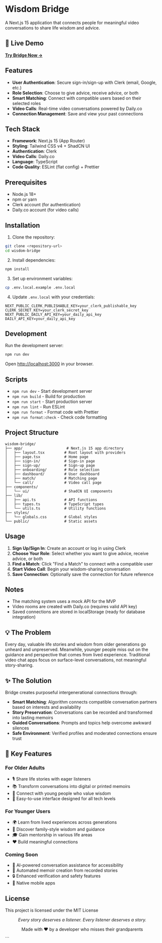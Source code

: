 # Wisdom Bridge

A Next.js 15 application that connects people for meaningful video conversations to share life wisdom and advice.

## 🌟 Live Demo

**[Try Bridge Now →](https://wisdom-bridge.vercel.app/)**

## Features

- **User Authentication**: Secure sign-in/sign-up with Clerk (email, Google, etc.)
- **Role Selection**: Choose to give advice, receive advice, or both
- **Smart Matching**: Connect with compatible users based on their selected roles
- **Video Calls**: Real-time video conversations powered by Daily.co
- **Connection Management**: Save and view your past connections

## Tech Stack

- **Framework**: Next.js 15 (App Router)
- **Styling**: Tailwind CSS v4 + ShadCN UI
- **Authentication**: Clerk
- **Video Calls**: Daily.co
- **Language**: TypeScript
- **Code Quality**: ESLint (flat config) + Prettier

## Prerequisites

- Node.js 18+
- npm or yarn
- Clerk account (for authentication)
- Daily.co account (for video calls)

## Installation

1. Clone the repository:

```bash
git clone <repository-url>
cd wisdom-bridge
```

2. Install dependencies:

```bash
npm install
```

3. Set up environment variables:

```bash
cp .env.local.example .env.local
```

4. Update `.env.local` with your credentials:

```env
NEXT_PUBLIC_CLERK_PUBLISHABLE_KEY=your_clerk_publishable_key
CLERK_SECRET_KEY=your_clerk_secret_key
NEXT_PUBLIC_DAILY_API_KEY=your_daily_api_key
DAILY_API_KEY=your_daily_api_key
```

## Development

Run the development server:

```bash
npm run dev
```

Open [http://localhost:3000](http://localhost:3000) in your browser.

## Scripts

- `npm run dev` - Start development server
- `npm run build` - Build for production
- `npm run start` - Start production server
- `npm run lint` - Run ESLint
- `npm run format` - Format code with Prettier
- `npm run format:check` - Check code formatting

## Project Structure

```
wisdom-bridge/
├── app/                    # Next.js 15 app directory
│   ├── layout.tsx         # Root layout with providers
│   ├── page.tsx           # Home page
│   ├── sign-in/           # Sign-in page
│   ├── sign-up/           # Sign-up page
│   ├── onboarding/        # Role selection
│   ├── dashboard/         # User dashboard
│   ├── match/             # Matching page
│   └── call/              # Video call page
├── components/
│   └── ui/                # ShadCN UI components
├── lib/
│   ├── api.ts             # API functions
│   ├── types.ts           # TypeScript types
│   └── utils.ts           # Utility functions
├── styles/
│   └── globals.css        # Global styles
└── public/                # Static assets
```

## Usage

1. **Sign Up/Sign In**: Create an account or log in using Clerk
2. **Choose Your Role**: Select whether you want to give advice, receive advice, or both
3. **Find a Match**: Click "Find a Match" to connect with a compatible user
4. **Start Video Call**: Begin your wisdom-sharing conversation
5. **Save Connection**: Optionally save the connection for future reference

## Notes

- The matching system uses a mock API for the MVP
- Video rooms are created with Daily.co (requires valid API key)
- Saved connections are stored in localStorage (ready for database integration)

## 💡 The Problem

Every day, valuable life stories and wisdom from older generations go unheard and unpreserved. Meanwhile, younger people miss out on the guidance and perspective that comes from lived experience. Traditional video chat apps focus on surface-level conversations, not meaningful story-sharing.

## ✨ The Solution

Bridge creates purposeful intergenerational connections through:

- **Smart Matching**: Algorithm connects compatible conversation partners based on interests and availability
- **Story Preservation**: Conversations can be recorded and transformed into lasting memoirs
- **Guided Conversations**: Prompts and topics help overcome awkward silences
- **Safe Environment**: Verified profiles and moderated connections ensure trust

## 🚀 Key Features

### For Older Adults

- 🎙️ Share life stories with eager listeners
- 📚 Transform conversations into digital or printed memoirs
- 🤝 Connect with young people who value wisdom
- 💬 Easy-to-use interface designed for all tech levels

### For Younger Users

- 🌍 Learn from lived experiences across generations
- 📖 Discover family-style wisdom and guidance
- 🎓 Gain mentorship in various life areas
- ❤️ Build meaningful connections

### Coming Soon

- 🤖 AI-powered conversation assistance for accessibility
- 📝 Automated memoir creation from recorded stories
- 🔒 Enhanced verification and safety features
- 📱 Native mobile apps

## License

This project is licensed under the MIT License

<p align="center">
  <i>Every story deserves a listener. Every listener deserves a story.</i>
</p>
<p align="center">
  Made with ❤️ by a developer who misses their grandparents
</p>
```
